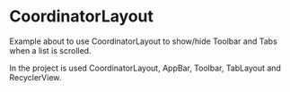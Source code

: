 # CoordinatorLayout
Example about to use CoordinatorLayout to show/hide Toolbar and Tabs when a list is scrolled.

In the project is used CoordinatorLayout, AppBar, Toolbar, TabLayout and RecyclerView.
